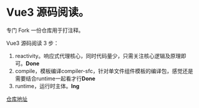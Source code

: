 # Vue3 源码阅读。

专门 Fork 一份仓库用于打注释。

Vue3 源码阅读 3 步：

1.  reactivity。响应式代理核心，同时代码量少，只需关注核心逻辑及原理即可。**Done**
2.  compile，模板编译compiler-sfc，针对单文件组件模板的编译包，感觉还是需要结合runtime一起看才行**Done**
3.  runtime，运行时主体。**Ing**

[仓库地址](https://github.com/czzczz/vue-next)
